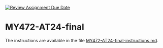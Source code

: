 [![Review Assignment Due Date](https://classroom.github.com/assets/deadline-readme-button-22041afd0340ce965d47ae6ef1cefeee28c7c493a6346c4f15d667ab976d596c.svg)](https://classroom.github.com/a/9NdxGEaf)
# MY472-AT24-final

The instructions are available in the file [MY472-AT24-final-instructions.md](/MY472-AT24-final-instructions.md).
